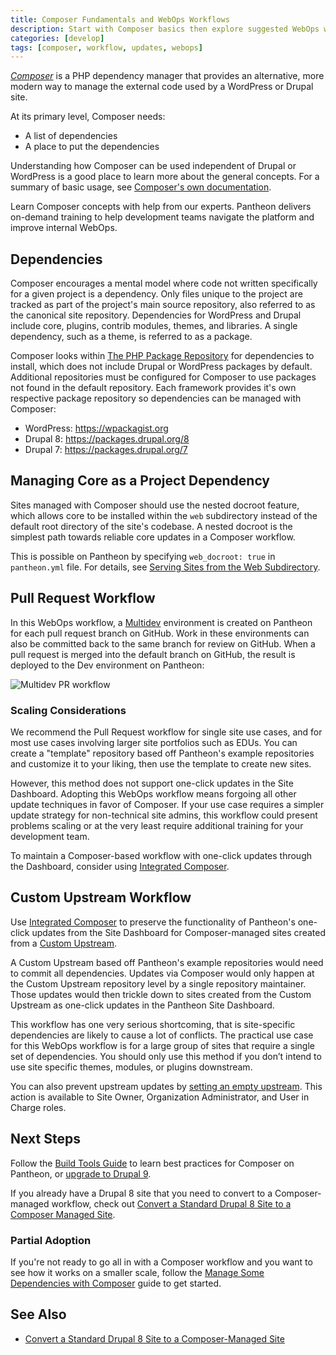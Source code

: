 ```yaml
---
title: Composer Fundamentals and WebOps Workflows
description: Start with Composer basics then explore suggested WebOps workflows for WordPress and Drupal sites on Pantheon.
categories: [develop]
tags: [composer, workflow, updates, webops]
---
```


[<dfn id="composer">Composer</dfn>](https://getcomposer.org/doc/01-basic-usage.md) is a PHP dependency manager that provides an alternative, more modern way to manage the external code used by a WordPress or Drupal site.

At its primary level, Composer needs:

- A list of dependencies
- A place to put the dependencies

Understanding how Composer can be used independent of Drupal or WordPress is a good place to learn more about the general concepts. For a summary of basic usage, see [Composer's own documentation](https://getcomposer.org/doc/01-basic-usage.md).

<Enablement title="Automation Training" link="https://pantheon.io/learn-pantheon?docs" campaign="docs-webops">

Learn Composer concepts with help from our experts. Pantheon delivers on-demand training to help development teams navigate the platform and improve internal WebOps.

</Enablement>

## Dependencies

Composer encourages a mental model where code not written specifically for a given project is a dependency. Only files unique to the project are tracked as part of the project's main source repository, also referred to as the canonical site repository. Dependencies for WordPress and Drupal include core, plugins, contrib modules, themes, and libraries. A single dependency, such as a theme, is referred to as a package.

Composer looks within [The PHP Package Repository](https://packagist.org/) for dependencies to install, which does not include Drupal or WordPress packages by default. Additional repositories must be configured for Composer to use packages not found in the default repository. Each framework provides it's own respective package repository so dependencies can be managed with Composer:

- WordPress: <https://wpackagist.org>
- Drupal 8: <https://packages.drupal.org/8>
- Drupal 7: <https://packages.drupal.org/7>

## Managing Core as a Project Dependency

Sites managed with Composer should use the nested docroot feature, which allows core to be installed within the `web` subdirectory instead of the default root directory of the site's codebase. A nested docroot is the simplest path towards reliable core updates in a Composer workflow.

This is possible on Pantheon by specifying `web_docroot: true` in `pantheon.yml` file. For details, see [Serving Sites from the Web Subdirectory](/nested-docroot).

## Pull Request Workflow

In this WebOps workflow, a [Multidev](/multidev) environment is created on Pantheon for each pull request branch on GitHub. Work in these environments can also be committed back to the same branch for review on GitHub. When a pull request is merged into the default branch on GitHub, the result is deployed to the Dev environment on Pantheon:

![Multidev PR workflow](../images/pr-workflow/github-circle-pantheon.png)

### Scaling Considerations

We recommend the Pull Request workflow for single site use cases, and for most use cases involving larger site portfolios such as EDUs. You can create a "template" repository based off Pantheon's example repositories and customize it to your liking, then use the template to create new sites.

However, this method does not support one-click updates in the Site Dashboard. Adopting this WebOps workflow means forgoing all other update techniques in favor of Composer. If your use case requires a simpler update strategy for non-technical site admins, this workflow could present problems scaling or at the very least require additional training for your development team.

To maintain a Composer-based workflow with one-click updates through the Dashboard, consider using [Integrated Composer](/integrated-composer).

## Custom Upstream Workflow

Use [Integrated Composer](/integrated-composer) to preserve the functionality of Pantheon's one-click updates from the Site Dashboard for Composer-managed sites created from a [Custom Upstream](/custom-upstream).

A Custom Upstream based off Pantheon's example repositories would need to commit all dependencies. Updates via Composer would only happen at the Custom Upstream repository level by a single repository maintainer. Those updates would then trickle down to sites created from the Custom Upstream as one-click updates in the Pantheon Site Dashboard.

This workflow has one very serious shortcoming, that is site-specific dependencies are likely to cause a lot of conflicts. The practical use case for this WebOps workflow is for a large group of sites that require a single set of dependencies. You should only use this method if you don’t intend to use site specific themes, modules, or plugins downstream.

You can also prevent upstream updates by [setting an empty upstream](/guides/composer-convert/#change-upstreams). This action is available to Site Owner, Organization Administrator, and User in Charge roles.

## Next Steps

Follow the [Build Tools Guide](/guides/build-tools) to learn best practices for Composer on Pantheon, or [upgrade to Drupal 9](/guides/drupal-9-migration).

If you already have a Drupal 8 site that you need to convert to a Composer-managed workflow, check out [Convert a Standard Drupal 8 Site to a Composer Managed Site](/guides/composer-convert).

### Partial Adoption

If you're not ready to go all in with a Composer workflow and you want to see how it works on a smaller scale, follow the [Manage Some Dependencies with Composer](/guides/partial-composer) guide to get started.

<Partial file="notes/partial-composer-adoption-warning.md" />

## See Also

- [Convert a Standard Drupal 8 Site to a Composer-Managed Site](/guides/composer-convert)
